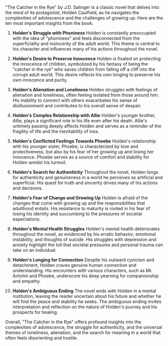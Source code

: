 "The Catcher in the Rye" by J.D. Salinger is a classic novel that delves into the mind of its protagonist, Holden Caulfield, as he navigates the complexities of adolescence and the challenges of growing up. Here are the ten most important insights from the book:

1. **Holden's Struggle with Phoniness**
Holden is constantly preoccupied with the idea of "phoniness" and feels disconnected from the superficiality and insincerity of the adult world. This theme is central to his character and influences many of his actions throughout the novel.

2. **Holden's Desire to Preserve Innocence**
Holden is fixated on protecting the innocence of children, symbolized by his fantasy of being the "catcher in the rye" who saves children from falling off a cliff into the corrupt adult world. This desire reflects his own longing to preserve his own innocence and purity.

3. **Holden's Alienation and Loneliness**
Holden struggles with feelings of alienation and loneliness, often feeling isolated from those around him. His inability to connect with others exacerbates his sense of disillusionment and contributes to his overall sense of despair.

4. **Holden's Complex Relationship with Allie**
Holden's younger brother, Allie, plays a significant role in his life even after his death. Allie's untimely passing deeply affects Holden and serves as a reminder of the fragility of life and the inevitability of loss.

5. **Holden's Conflicted Feelings Towards Phoebe**
Holden's relationship with his younger sister, Phoebe, is characterized by love and protectiveness, but also by his fear of her growing up and losing her innocence. Phoebe serves as a source of comfort and stability for Holden amidst his turmoil.

6. **Holden's Search for Authenticity**
Throughout the novel, Holden longs for authenticity and genuineness in a world he perceives as artificial and superficial. His quest for truth and sincerity drives many of his actions and decisions.

7. **Holden's Fear of Change and Growing Up**
Holden is afraid of the changes that come with growing up and the responsibilities that adulthood entails. His resistance to maturity is rooted in his fear of losing his identity and succumbing to the pressures of societal expectations.

8. **Holden's Mental Health Struggles**
Holden's mental health deteriorates throughout the novel, as evidenced by his erratic behavior, emotional instability, and thoughts of suicide. His struggles with depression and anxiety highlight the toll that societal pressures and personal trauma can take on an individual.

9. **Holden's Longing for Connection**
Despite his outward cynicism and detachment, Holden craves genuine human connection and understanding. His encounters with various characters, such as Mr. Antolini and Phoebe, underscore his deep yearning for companionship and empathy.

10. **Holden's Ambiguous Ending**
The novel ends with Holden in a mental institution, leaving the reader uncertain about his future and whether he will find the peace and stability he seeks. The ambiguous ending invites interpretation and reflection on the nature of Holden's journey and his prospects for healing.

Overall, "The Catcher in the Rye" offers profound insights into the complexities of adolescence, the struggle for authenticity, and the universal themes of loneliness, alienation, and the search for meaning in a world that often feels disorienting and hostile.